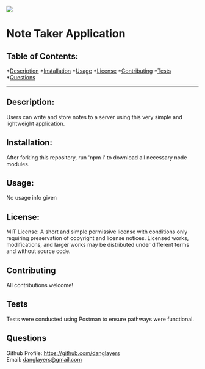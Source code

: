   ![](https://img.shields.io/badge/License-MIT-yellow.svg)
  

# Note Taker Application

## Table of Contents:

*[Description](#description)
*[Installation](#installation)
*[Usage](#usage)
*[License](#license)
*[Contributing](#contributing)
*[Tests](#tests)
*[Questions](#questions)


---

## Description:
Users can write and store notes to a server using this very simple and lightweight application. 

## Installation:
After forking this repository, run 'npm i' to download all necessary node modules. 

## Usage:
No usage info given

## License:



MIT License: A short and simple permissive license with conditions only requiring preservation of copyright and license notices. Licensed works, modifications, and larger works may be distributed under different terms and without source code.
    



## Contributing 
All contributions welcome!
## Tests
Tests were conducted using Postman to ensure pathways were functional.
## Questions
Github Profile: <https://github.com/danglayers> <br> 
Email: <danglayers@gmail.com>
 